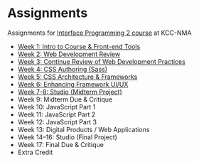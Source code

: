 # Assignments
Assignments for [Interface Programming 2 course](https://github.com/kcc-nma-art258) at KCC-NMA

- [Week 1: Intro to Course & Front-end Tools](week-1/README.md)
- [Week 2: Web Development Review](week-2/README.md)
- [Week 3: Continue Review of Web Development Practices](week-3/README.md)
- [Week 4: CSS Authoring (Sass)](week-4/README.md)
- [Week 5: CSS Architecture & Frameworks](week-5/README.md)
- [Week 6: Enhancing Framework UI/UX](week-6/README.md)
- [Week 7-8: Studio (Midterm Project)](week-7/README.md)
- Week 9: Midterm Due & Critique
- Week 10: JavaScript Part 1
- Week 11: JavaScript Part 2
- Week 12: JavaScript Part 3
- Week 13: Digital Products / Web Applications
- Week 14–16: Studio (Final Project)
- Week 17: Final Due & Critique
- Extra Credit

